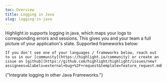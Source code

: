 ```yaml
---
toc: Overview
title: Logging in Java
slug: logging-in-java
---
```


Highlight.io supports logging in java, which maps your logs to corresponding errors and sessions. This gives you and your team a full picture of your application's state. Supported frameworks below:

```hint
If you don't see one of your languages / frameworks below, reach out to us in our [community](https://highlight.io/community) or create an issue on [github](https://github.com/highlight/highlight/issues/new?assignees=&labels=external+bug+%2F+request&template=feature_request.md&title=).
```

<DocsCardGroup>
    <DocsCard title="Other Java Frameworks" href="./other.md">
        {"Integrate logging in other Java Frameworks."}
    </DocsCard>
</DocsCardGroup>